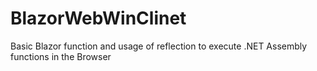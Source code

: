 # BlazorWebWinClinet
Basic Blazor function and usage of reflection to execute .NET Assembly functions in the Browser
